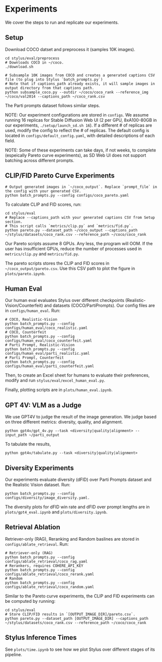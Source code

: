 # Experiments

We cover the steps to run and replicate our experiments.

## Setup

Download COCO datset and preprocess it (samples 10K images).
```
cd stylus/eval/preprocess
# Downloads COCO in ~/coco.
./download.sh

# Subsample 10K images from COCO and creates a generated captions CSV file (to plug into Stylus `batch_prompts.py`)
# Note that if captions_path already exists, it will sample images in output directory from that captions path.
python subsample_coco.py --outdir ~/coco/coco_rank --reference_img ~/coco/val2014 --captions_path ~/coco_rank.csv
```

The Parti prompts dataset follows similar steps.

NOTE: Our experiment configurations are stored in `configs`. We assume running 16 replicas for Stable Diffusion Web UI (2 per GPU, 8xA100-80GB in our experiments, `./setup/launch_sd.sh 16`). If a different # of replicas are used, modify the config to reflect the # of replicas.
The default config is located in `configs/default_config.yaml`, with detailed descriptions of each field.

NOTE: Some of these experiments can take days, if not weeks, to complete (espeically Pareto curve experiments), as SD Web UI does not support batching across different prompts.

## CLIP/FID Pareto Curve Experiments

```
# Output generated images in `~/coco_output`. Replace `prompt_file` in the config with your generated CSV.
python batch_prompts.py --config configs/coco_pareto.yaml
```

To calculate CLIP and FID scores, run:
```
cd stylus/eval
# Replace --captions_path with your generated captions CSV from Setup section.
# This script calls `metrics/clip.py` and `metrics/fid.py`.
python pareto.py --dataset_path ~/coco_output --captions_path ~/stylus/datasets/coco_rank.csv --reference_path ~/coco/coco_rank
```

Our Pareto scripts assume 8 GPUs. Any less, the program will OOM. If the user has insufficient GPUs, reduce the number of processes used in `metrics/clip.py` and `metrics/fid.py`.

The pareto scripts stores the CLIP and FID scores in `~/coco_output/pareto.csv`. Use this CSV path to plot the figure in `plots/pareto.ipynb`.

## Human Eval

Our human eval evaluates Stylus over different checkpoints (Realistic-Vision/Counterfeit) and datasets (COCO/PartiPrompts). Our config files are in `configs/human_eval`. Run:
```
# COCO, Realistic-Vision
python batch_prompts.py --config configs/human_eval/coco_realistic.yaml
# COCO, Counterfeit
python batch_prompts.py --config configs/human_eval/coco_counterfeit.yaml
# Parti Prompt, Realistic-Vision
python batch_prompts.py --config configs/human_eval/parti_realistic.yaml
# Parti Prompt, Counterfeit
python batch_prompts.py --config configs/human_eval/parti_counterfeit.yaml
```
Then, to create an Excel sheet for humans to evaluate their preferences, modify and run `stylus/eval/excel_human_eval.py`.

Finally, plotting scripts are in `plots/human_eval.ipynb`.

## GPT 4V: VLM as a Judge

We use GPT4V to judge the result of the image generation. We judge based on three different metrics: diversity, quality, and alignment. 

```
python gpt4v/gpt_4v.py --task <diversity|quality|alignment> --input_path ~/parti_output
```

To tabulate the results, 
```
python gpt4v/tabulate.py --task <diversity|quality|alignment>
```

## Diversity Experiments

Our experiments evaluate diversity (dFID) over Parti Prompts dataset and the Realistic Vision dataset. Run:
```
python batch_prompts.py --config configs/diversity/image_diversity.yaml.
```

The diversity plots for dFID win rate and dFID over prompt lengths are in `plots/gpt4_eval.ipynb` and `plots/diversity.ipynb`.

## Retrieval Ablation

Retriever-only (RAG), Reranking and Random baslines are stored in `configs/ablate_retrieval`. Run:
```
# Retriever-only (RAG)
python batch_prompts.py --config configs/ablate_retrieval/coco_rag.yaml
# Rerankers, requires COHERE_API_KEY
python batch_prompts.py --config configs/ablate_retrieval/coco_rerank.yaml
# Random
python batch_prompts.py --config configs/ablate_retrieval/coco_random.yaml
```

Similar to the Pareto curve experiments, the CLIP and FID experiments can be computed by running:
```
cd stylus/eval
# Store CLIP/FID results in `[OUTPUT_IMAGE_DIR]/pareto.csv`.
python pareto.py --dataset_path [OUTPUT_IMAGE_DIR] --captions_path ~/stylus/datasets/coco_rank.csv --reference_path ~/coco/coco_rank
```

## Stylus Inference Times

See `plots/time.ipynb` to see how we plot Stylus over different stages of its pipeline.









